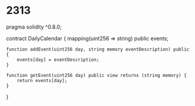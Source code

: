 # 2313
pragma solidity ^0.8.0;

contract DailyCalendar {
    mapping(uint256 => string) public events;

    function addEvent(uint256 day, string memory eventDescription) public {
        events[day] = eventDescription;
    }

    function getEvent(uint256 day) public view returns (string memory) {
        return events[day];
    }
}

